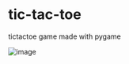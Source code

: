 # tic-tac-toe
tictactoe game made with pygame

![image](https://github.com/user-attachments/assets/94d8e5ce-65ab-4c08-85f5-2117b027817d)
